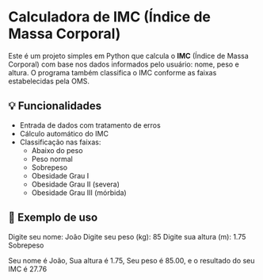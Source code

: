 # Calculadora de IMC (Índice de Massa Corporal)

Este é um projeto simples em Python que calcula o **IMC** (Índice de Massa Corporal) com base nos dados informados pelo usuário: nome, peso e altura. O programa também classifica o IMC conforme as faixas estabelecidas pela OMS.

## 💡 Funcionalidades

- Entrada de dados com tratamento de erros
- Cálculo automático do IMC
- Classificação nas faixas:
  - Abaixo do peso
  - Peso normal
  - Sobrepeso
  - Obesidade Grau I
  - Obesidade Grau II (severa)
  - Obesidade Grau III (mórbida)

## 📌 Exemplo de uso


Digite seu nome: João
Digite seu peso (kg): 85
Digite sua altura (m): 1.75
Sobrepeso

Seu nome é João, Sua altura é 1.75, Seu peso é 85.00, e o resultado do seu IMC é 27.76
